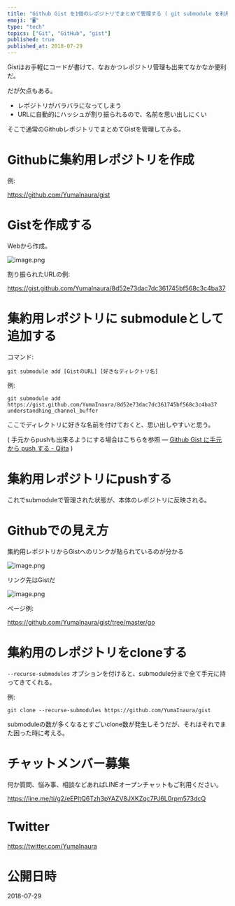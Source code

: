 ```yaml
---
title: "Github Gist を1個のレポジトリでまとめて管理する ( git submodule を利用 )"
emoji: "🖥"
type: "tech"
topics: ["Git", "GitHub", "gist"]
published: true
published_at: 2018-07-29
---
```


Gistはお手軽にコードが書けて、なおかつレポジトリ管理も出来てなかなか便利だ。

だが欠点もある。

- レポジトリがバラバラになってしまう
- URLに自動的にハッシュが割り振られるので、名前を思い出しにくい

そこで通常のGithubレポジトリでまとめてGistを管理してみる。

# Githubに集約用レポジトリを作成

例:

https://github.com/YumaInaura/gist

# Gistを作成する

Webから作成。

![image.png](https://qiita-image-store.s3.amazonaws.com/0/89618/85ad3745-def0-4a1c-ea8d-cee787b91702.png)

割り振られたURLの例:

https://gist.github.com/YumaInaura/8d52e73dac7dc361745bf568c3c4ba37

# 集約用レポジトリに submoduleとして追加する

コマンド:

```
git submodule add [GistのURL] [好きなディレクトリ名]
```

例:

```
git submodule add https://gist.github.com/YumaInaura/8d52e73dac7dc361745bf568c3c4ba37 understandhing_channel_buffer
```

ここでディレクトリに好きな名前を付けておくと、思い出しやすいと思う。

( 手元からpushも出来るようにする場合はこちらを参照 — [Github Gist に手元から push する - Qiita](https://qiita.com/YumaInaura/items/b1377bb69947a5707fb0) )

# 集約用レポジトリにpushする

これでsubmoduleで管理された状態が、本体のレポジトリに反映される。

# Githubでの見え方

集約用レポジトリからGistへのリンクが貼られているのが分かる

![image.png](https://qiita-image-store.s3.amazonaws.com/0/89618/dc180050-3252-e17e-261d-2f50d419dea4.png)

リンク先はGistだ

![image.png](https://qiita-image-store.s3.amazonaws.com/0/89618/a87df0a8-d8fe-bf75-6553-c6be6d77b46f.png)

ページ例: 

https://github.com/YumaInaura/gist/tree/master/go

# 集約用のレポジトリをcloneする

`--recurse-submodules` オプションを付けると、submodule分まで全て手元に持ってきてくれる。

例:

```
git clone --recurse-submodules https://github.com/YumaInaura/gist
```

submoduleの数が多くなるとすごいclone数が発生しそうだが、それはそれでまた困った時に考える。








<!-- Update From Qiita API -->

# チャットメンバー募集


何か質問、悩み事、相談などあればLINEオープンチャットもご利用ください。

https://line.me/ti/g2/eEPltQ6Tzh3pYAZV8JXKZqc7PJ6L0rpm573dcQ





# Twitter


https://twitter.com/YumaInaura


<!-- Update From Qiita API -->



# 公開日時

2018-07-29
